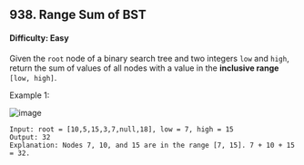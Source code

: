## 938. Range Sum of BST

#### Difficulty: Easy

Given the ```root``` node of a binary search tree and two integers ```low``` and ```high```, return the sum of values of all nodes with a value in the __inclusive range__ ```[low, high]```.

Example 1:

![image](https://assets.leetcode.com/uploads/2020/11/05/bst1.jpg)

```
Input: root = [10,5,15,3,7,null,18], low = 7, high = 15
Output: 32
Explanation: Nodes 7, 10, and 15 are in the range [7, 15]. 7 + 10 + 15 = 32.
```
